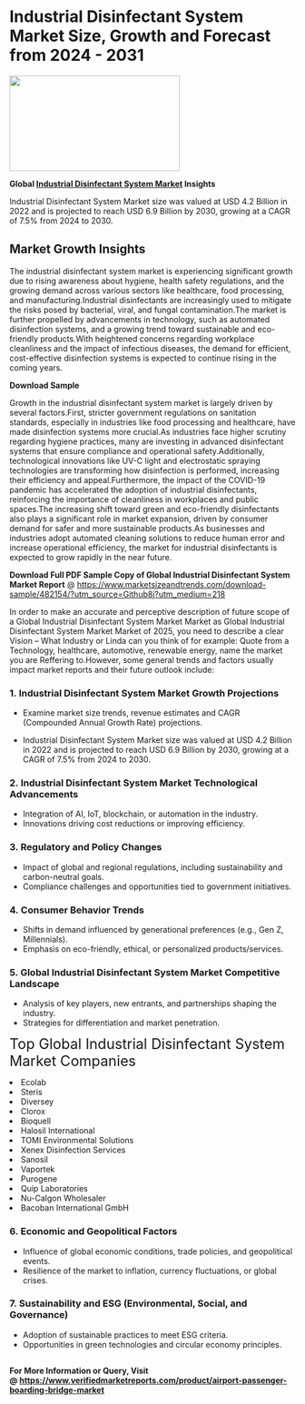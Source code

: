 <H1>Industrial Disinfectant System Market Size, Growth and Forecast from 2024 - 2031</H1><img class="aligncenter size-medium wp-image-584254" src="https://thirdeyenews.in/wp-content/uploads/2024/09/Global-Market-Research-300x168.jpeg" alt="" width="300" height="168" /><p><strong>Global&nbsp;<a href="https://www.marketsizeandtrends.com/download-sample/482154/?utm_source=Github8j?utm_medium=218">Industrial Disinfectant System Market</a> Insights</strong></p><p>Industrial Disinfectant System Market size was valued at USD 4.2 Billion in 2022 and is projected to reach USD 6.9 Billion by 2030, growing at a CAGR of 7.5% from 2024 to 2030.</p><p><h2>Market Growth Insights</h2> <p>The industrial disinfectant system market is experiencing significant growth due to rising awareness about hygiene, health safety regulations, and the growing demand across various sectors like healthcare, food processing, and manufacturing.Industrial disinfectants are increasingly used to mitigate the risks posed by bacterial, viral, and fungal contamination.The market is further propelled by advancements in technology, such as automated disinfection systems, and a growing trend toward sustainable and eco-friendly products.With heightened concerns regarding workplace cleanliness and the impact of infectious diseases, the demand for efficient, cost-effective disinfection systems is expected to continue rising in the coming years.</p> <p><strong>Download Sample</strong></p> <p>Growth in the industrial disinfectant system market is largely driven by several factors.First, stricter government regulations on sanitation standards, especially in industries like food processing and healthcare, have made disinfection systems more crucial.As industries face higher scrutiny regarding hygiene practices, many are investing in advanced disinfectant systems that ensure compliance and operational safety.Additionally, technological innovations like UV-C light and electrostatic spraying technologies are transforming how disinfection is performed, increasing their efficiency and appeal.Furthermore, the impact of the COVID-19 pandemic has accelerated the adoption of industrial disinfectants, reinforcing the importance of cleanliness in workplaces and public spaces.The increasing shift toward green and eco-friendly disinfectants also plays a significant role in market expansion, driven by consumer demand for safer and more sustainable products.As businesses and industries adopt automated cleaning solutions to reduce human error and increase operational efficiency, the market for industrial disinfectants is expected to grow rapidly in the near future.</p> <p><span class=""><strong>Download Full PDF Sample Copy of Global Industrial Disinfectant System Market Report</strong> @ <a href="https://www.marketsizeandtrends.com/download-sample/482154/?utm_source=Github8j?utm_medium=218" target="_blank">https://www.marketsizeandtrends.com/download-sample/482154/?utm_source=Github8j?utm_medium=218</a></span></p><p>In order to make an accurate and perceptive description of future scope of a Global&nbsp;Industrial Disinfectant System Market Market as Global&nbsp;Industrial Disinfectant System Market Market of 2025, you need to describe a clear Vision &ndash; What Industry or Linda can you think of for example: Quote from a Technology, healthcare, automotive, renewable energy, name the market you are Reffering to.However, some general trends and factors usually impact market reports and their future outlook include:</p><h3>1.&nbsp;<strong>Industrial Disinfectant System Market Growth Projections</strong></h3><ul><li>Examine market size trends, revenue estimates and CAGR (Compounded Annual Growth Rate) projections.</li><li><p>Industrial Disinfectant System Market size was valued at USD 4.2 Billion in 2022 and is projected to reach USD 6.9 Billion by 2030, growing at a CAGR of 7.5% from 2024 to 2030.</p></li></ul><h3>2.&nbsp;<strong>Industrial Disinfectant System Market Technological Advancements</strong></h3><ul><li>Integration of AI, IoT, blockchain, or automation in the industry.</li><li>Innovations driving cost reductions or improving efficiency.</li></ul><h3>3.&nbsp;<strong>Regulatory and Policy Changes</strong></h3><ul><li>Impact of global and regional regulations, including sustainability and carbon-neutral goals.</li><li>Compliance challenges and opportunities tied to government initiatives.</li></ul><h3>4.&nbsp;<strong>Consumer Behavior Trends</strong></h3><ul><li>Shifts in demand influenced by generational preferences (e.g., Gen Z, Millennials).</li><li>Emphasis on eco-friendly, ethical, or personalized products/services.</li></ul><h3>5.&nbsp;<strong>Global Industrial Disinfectant System Market Competitive Landscape</strong></h3><ul><li>Analysis of key players, new entrants, and partnerships shaping the industry.</li><li>Strategies for differentiation and market penetration.</li></ul><p data-pm-slice="1 1 []"><span style="color: inherit; font-family: inherit; font-size: 25px;">Top Global Industrial Disinfectant System Market Companies</span></p><div class="" data-test-id=""><p><li>Ecolab</li><li> Steris</li><li> Diversey</li><li> Clorox</li><li> Bioquell</li><li> Halosil International</li><li> TOMI Environmental Solutions</li><li> Xenex Disinfection Services</li><li> Sanosil</li><li> Vaportek</li><li> Purogene</li><li> Quip Laboratories</li><li> Nu-Calgon Wholesaler</li><li> Bacoban International GmbH</li></p></div><h3>6.&nbsp;<strong>Economic and Geopolitical Factors</strong></h3><ul><li>Influence of global economic conditions, trade policies, and geopolitical events.</li><li>Resilience of the market to inflation, currency fluctuations, or global crises.</li></ul><h3>7.&nbsp;<strong>Sustainability and ESG (Environmental, Social, and Governance)</strong></h3><ul><li>Adoption of sustainable practices to meet ESG criteria.</li><li>Opportunities in green technologies and circular economy principles.</li></ul><h2><strong style="font-size: 14px;">For More Information or Query, Visit @&nbsp;</strong><a style="background-color: #ffffff; font-size: 14px;" href="https://www.marketsizeandtrends.com/report/industrial-disinfectant-system-market/" target="_blank">https://www.verifiedmarketreports.com/product/airport-passenger-boarding-bridge-market</a></h2>